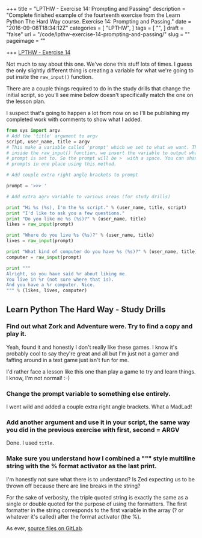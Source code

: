+++
title = "LPTHW - Exercise 14: Prompting and Passing"
description = "Complete finished example of the fourteenth exercise from the Learn Python The Hard Way course. Exercise 14: Prompting and Passing."
date = "2016-09-08T18:34:12Z"
categories = [
  "LPTHW",
]
tags = [
  "",
]
draft = "false"
url = "/code/lpthw-exercise-14-prompting-and-passing/"
slug = ""
pageimage = ""

+++
[LPTHW - Exercise 14](http://learnpythonthehardway.org/book/ex14.html)

Not much to say about this one. We've done this stuff lots of times. I guess the only slightly different thing is creating a variable for what we're going to put insite the `raw_input()` function.

There are a couple things required to do in the study drills that change the initial script, so you'll see mine below doesn't specifically match the one on the lesson plan. 

I suspect that's going to happen a lot from now on so I'll be publishing my completed work with comments to show what I added.

```python
from sys import argv
# Add the 'title' argument to argv
script, user_name, title = argv
# This make a variable called 'prompt' which we set to what we want. Then, when
# inside the raw_input() function, we insert the variable to output whatever 
# prompt is set to. So the prompt will be >  with a space. You can shange all 
# prompts in one place using this method. 

# Add couple extra right angle brackets to prompt

prompt = '>>> '

# Add extra agrv variable to various areas (for study drills)

print "Hi %s (%s), I'm the %s script." % (user_name, title, script)
print "I'd like to ask you a few questions."
print "Do you like me %s (%s)?" % (user_name, title)
likes = raw_input(prompt)

print "Where do you live %s (%s)?" % (user_name, title)
lives = raw_input(prompt)

print "What kind of computer do you have %s (%s)?" % (user_name, title)
computer = raw_input(prompt)

print """
Alright, so you have said %r about liking me.
You live in %r (not sure where that is).
And you have a %r computer. Nice.
""" % (likes, lives, computer)
```

## Learn Python The Hard Way - Study Drills

### Find out what Zork and Adventure were. Try to find a copy and play it.

Yeah, found it and honestly I don't really like these games. I know it's probably cool to say they're great and all but I'm just not a gamer and faffing around in a text game just isn't fun for me.

I'd rather face a lesson like this one than play a game to try and learn things. I know, I'm not normal! :-)

### Change the prompt variable to something else entirely.

I went wild and added a couple extra right angle brackets. What a MadLad!

### Add another argument and use it in your script, the same way you did in the previous exercise with first, second = ARGV

Done. I used `title`.

### Make sure you understand how I combined a """ style multiline string with the % format activator as the last print.

I'm honestly not sure what there is to understand? Is Zed expecting us to be thrown off because there are line breaks in the string? 

For the sake of verbosity, the triple quoted string is exactly the same as a single or double quoted for the purpose of using the formatters. The first formatter in the string corresponds to the first variable in the array (? or whatever it's called) after the format activator (the %).

As ever, [source files on GitLab](https://github.com/PuffinBlue/LPTHW).
